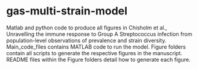 # gas-multi-strain-model
Matlab and python code to produce all figures in Chisholm et al., Unravelling the immune response to Group A Streptococcus infection from population-level observations of prevalence and strain diversity.  Main_code_files contains MATLAB code to run the model.  Figure folders contain all scripts to generate the respective figures in the manuscript.  README files within the Figure folders detail how to generate each figure.  